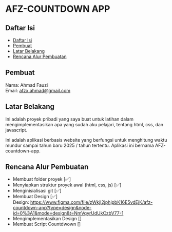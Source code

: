 # AFZ-COUNTDOWN APP

## Daftar Isi

- [Daftar Isi](#daftar-isi)
- [Pembuat](#pembuat)
- [Latar Belakang](#latar-belakang)
- [Rencana Alur Pembuatan](#rencana-alur-pembuatan)

## Pembuat

Nama: Ahmad Fauzi\
Email: afzx.ahmad@gmail.com

## Latar Belakang

Ini adalah proyek pribadi yang saya buat untuk latihan dalam mengimplementasikan apa yang sudah aku pelajari, tentang html, css, dan javascript.

Ini adalah aplikasi berbasis website yang berfungsi untuk menghitung waktu mundur sampai tahun baru 2025 / tahun tertentu. Aplikasi ini bernama AFZ-countdown-app.

## Rencana Alur Pembuatan

- Membuat folder proyek [✅]
- Menyiapkan struktur proyek awal (html, css, js) [✅]
- Menginisialisasi git [✅]
- Membuat Design [✅]\
  Design: https://www.figma.com/file/zWkjI2jphjpbK16E5vdEjK/afz-countdown-app?type=design&node-id=0%3A1&mode=design&t=NmVqyrUdUkCzbV77-1
- Mengimplementasikan Design []
- Membuat Script Countdwown []
